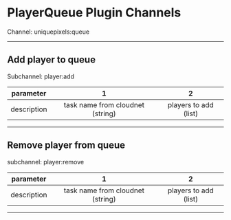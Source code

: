 # PlayerQueue Plugin Channels
Channel: uniquepixels:queue

-----
## Add player to queue

Subchannel: player:add

|  parameter  |                1                 |           2           |
|:-----------:|:--------------------------------:|:---------------------:|
| description | task name from cloudnet (string) | players to add (list) |
-----

## Remove player from queue
subchannel: player:remove

|  parameter  |                1                 |           2           |
|:-----------:|:--------------------------------:|:---------------------:|
| description | task name from cloudnet (string) | players to add (list) |

---